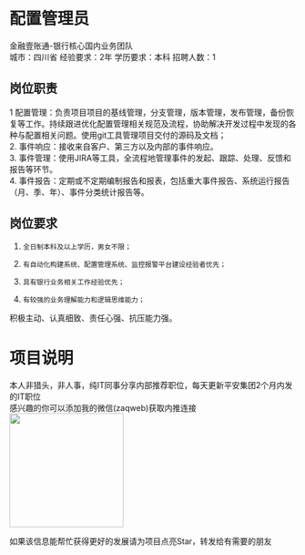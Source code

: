 # 配置管理员
金融壹账通-银行核心国内业务团队  
城市：四川省 经验要求：2年 学历要求：本科  招聘人数：1

## 岗位职责
1     配置管理：负责项目项目的基线管理，分支管理，版本管理，发布管理，备份恢复等工作。持续跟进优化配置管理相关规范及流程，协助解决开发过程中发现的各种与配置相关问题。使用git工具管理项目交付的源码及文档；   
2.     事件响应：接收来自客户、第三方以及内部的事件响应。   
3.     事件管理：使用JIRA等工具，全流程地管理事件的发起、跟踪、处理、反馈和报告等环节。   
4.     事件报告：定期或不定期编制报告和报表，包括重大事件报告、系统运行报告（月、季、年）、事件分类统计报告等。

## 岗位要求
1.     全日制本科及以上学历，男女不限；   
2.     有自动化构建系统、配置管理系统、监控报警平台建设经验者优先；   
3.     具有银行业务相关工作经验优先；   
4.     有较强的业务理解能力和逻辑思维能力；   
积极主动、认真细致、责任心强、抗压能力强。

# 项目说明

本人非猎头，非人事，纯IT同事分享内部推荐职位，每天更新平安集团2个月内发的IT职位  
感兴趣的你可以添加我的微信(zaqweb)获取内推连接  
<img src="https://github.com/zaqweb/PA-IT-JOBS/blob/master/WechatICode.jpeg"  height="200" width="200">

如果该信息能帮忙获得更好的发展请为项目点亮Star，转发给有需要的朋友





